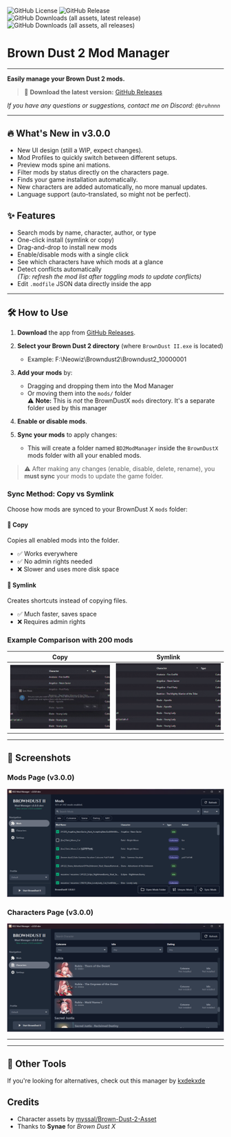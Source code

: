 ![GitHub License](https://img.shields.io/github/license/bruhnn/BD2ModManager)
![GitHub Release](https://img.shields.io/github/v/release/bruhnn/BD2ModManager)
![GitHub Downloads (all assets, latest release)](https://img.shields.io/github/downloads/bruhnn/BD2ModManager/latest/total)
![GitHub Downloads (all assets, all releases)](https://img.shields.io/github/downloads/bruhnn/BD2ModManager/total?label=Total%20downloads)

# Brown Dust 2 Mod Manager

---

**Easily manage your Brown Dust 2 mods.**

> 🎉 **Download the latest version:** [GitHub Releases](https://github.com/bruhnn/BD2ModManager/releases)

*If you have any questions or suggestions, contact me on Discord: `@bruhnnn`*

---
## 🔥 What's New in v3.0.0

- New UI design (still a WIP, expect changes).
- Mod Profiles to quickly switch between different setups.
- Preview mods spine ani   mations.
- Filter mods by status directly on the characters page.
- Finds your game installation automatically.
- New characters are added automatically, no more manual updates.
- Language support (auto-translated, so might not be perfect).

## ✨ Features

- Search mods by name, character, author, or type
- One-click install (symlink or copy)
- Drag-and-drop to install new mods
- Enable/disable mods with a single click
- See which characters have which mods at a glance
- Detect conflicts automatically  
  _(Tip: refresh the mod list after toggling mods to update conflicts)_
- Edit `.modfile` JSON data directly inside the app

---

## 🛠️ How to Use

1. **Download** the app from [GitHub Releases](https://github.com/bruhnn/BD2ModManager/releases).
2. **Select your Brown Dust 2 directory** (where `BrownDust II.exe` is located)
   - Example: F:\Neowiz\Browndust2\Browndust2_10000001
3. **Add your mods** by:
   - Dragging and dropping them into the Mod Manager  
   - Or moving them into the `mods/` folder  
     ⚠️ **Note:** This is *not* the BrownDustX `mods` directory. It's a separate folder used by this manager

4. **Enable or disable mods**.
5. **Sync your mods** to apply changes:
   - This will create a folder named `BD2ModManager` inside the `BrownDustX` mods folder with all your enabled mods.

> ⚠️ After making any changes (enable, disable, delete, rename), you **must sync** your mods to update the game folder.

### Sync Method: Copy vs Symlink

Choose how mods are synced to your BrownDust X `mods` folder:

#### 📁 Copy
Copies all enabled mods into the folder.

- ✅ Works everywhere
- ✅ No admin rights needed
- ❌ Slower and uses more disk space

#### 🔗 Symlink
Creates shortcuts instead of copying files.

- ✅ Much faster, saves space
- ❌ Requires admin rights


### Example Comparison with 200 mods

| Copy | Symlink |
|--------|-------|
| ![](./screenshots/sync_copy.gif) | ![](./screenshots/sync_symlink.gif) |


---

## 📸 Screenshots

### Mods Page (v3.0.0)
![Mods Page](./screenshots/mods_page_v3.png)

### Characters Page (v3.0.0)
![Characters Page](./screenshots/characters_page_v3.png)

---

---
## 🧰 Other Tools

If you're looking for alternatives, check out this manager by [kxdekxde](https://github.com/kxdekxde/browndust2-mod-manager)


## Credits

- Character assets by [myssal/Brown-Dust-2-Asset](https://github.com/myssal/Brown-Dust-2-Asset)
- Thanks to **Synae** for *Brown Dust X*

